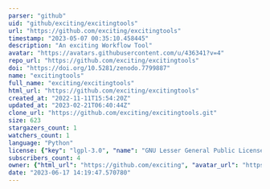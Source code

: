 ```yaml
---
parser: "github"
uid: "github/exciting/excitingtools"
url: "https://github.com/exciting/excitingtools"
timestamp: "2023-05-07 00:35:10.458445"
description: "An exciting Workflow Tool"
avatar: "https://avatars.githubusercontent.com/u/436341?v=4"
repo_url: "https://github.com/exciting/excitingtools"
doi: "https://doi.org/10.5281/zenodo.7799887"
name: "excitingtools"
full_name: "exciting/excitingtools"
html_url: "https://github.com/exciting/excitingtools"
created_at: "2022-11-11T15:54:20Z"
updated_at: "2023-02-21T06:40:44Z"
clone_url: "https://github.com/exciting/excitingtools.git"
size: 623
stargazers_count: 1
watchers_count: 1
language: "Python"
license: {"key": "lgpl-3.0", "name": "GNU Lesser General Public License v3.0", "spdx_id": "LGPL-3.0", "url": "https://api.github.com/licenses/lgpl-3.0", "node_id": "MDc6TGljZW5zZTEy"}
subscribers_count: 4
owner: {"html_url": "https://github.com/exciting", "avatar_url": "https://avatars.githubusercontent.com/u/436341?v=4", "login": "exciting", "type": "Organization"}
date: "2023-06-17 14:19:47.570780"
---
```

